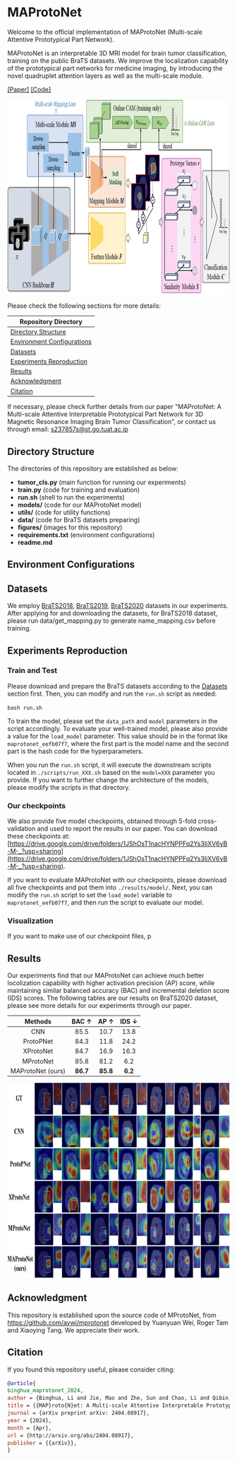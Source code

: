 # MAProtoNet
Welcome to the official implementation of MAProtoNet (Multi-scale Attentive Prototypical Part Network).

MAProtoNet is an interpretable 3D MRI model for brain tumor classification, training on the public BraTS datasets. We improve the localization capability of the prototypical part networks for medicine imaging, by introducing the novel quadruplet attention layers as well as the multi-scale module.

[[Paper]](https://export.arxiv.org/abs/2404.08917)
[[Code]](https://github.com/TUAT-Novice/maprotonet)

<img src="figures/framework.png" alt="Framework of MAProtoNet" width="901.8" height="441.45">

Please check the following sections for more details:

|Repository Directory|
| --- |
| [Directory Structure](#Structure) |
| [Environment Configurations](#Environment) |
| [Datasets](#Datasets) |
| [Experiments Reproduction](#Experiments) |
| [Results](#Results) |
| [Acknowledgment](#Acknowledgment) |
| [Citation](#Citation) |

If necessary, please check further details from our paper "MAProtoNet: A Multi-scale Attentive Interpretable Prototypical Part Network for 3D Magnetic Resonance Imaging Brain Tumor Classification", or contact us through email: s237857s@st.go.tuat.ac.jp




## Directory Structure <a id="Structure"></a>
The directories of this repository are established as below:
* **tumor_cls.py** (main function for running our experiments)
* **train.py**  (code for training and evaluation)
* **run.sh** (shell to run the experiments)
* **models/**  (code for our MAProtoNet model)
* **utils/**  (code for utility functions)
* **data/**  (code for BraTS datasets preparing)
* **figures/**  (images for this repository)
* **requirements.txt**  (environment configurations)
* **readme.md**


## Environment Configurations <a id="Environment"></a>


## Datasets <a id="Datasets"></a>
We employ [BraTS2018](https://www.med.upenn.edu/sbia/brats2018/), [BraTS2019](https://www.med.upenn.edu/cbica/brats-2019/), [BraTS2020](https://www.med.upenn.edu/cbica/brats2020/) datasets in our experiments. After applying for and downloading the datasets, for BraTS2018 dataset, please run data/get_mapping.py to generate name_mapping.csv before training.


## Experiments Reproduction <a id="Experiments"></a>
### Train and Test
Please download and prepare the BraTS datasets according to the [Datasets](#Datasets) section first. Then, you can modify and run the `run.sh` script as needed:

`bash run.sh`

To train the model, please set the `data_path` and `model` parameters in the script accordingly. To evaluate your well-trained model, please also provide a value for the `load_model` parameter. This value should be in the format like `maprotonet_eefb07f7`, where the first part is the model name and the second part is the hash code for the hyperparameters.

When you run the `run.sh` script, it will execute the downstream scripts located in `./scripts/run_XXX.sh` based on the `model=XXX` parameter you provide. If you want to further change the architecture of the models, please modify the scripts in that directory.

### Our checkpoints
We also provide five model checkpoints, obtained through 5-fold cross-validation and used to report the results in our paper. You can download these checkpoints at:
[https://drive.google.com/drive/folders/1JShOsT1nacHYNPPFq2Ys3IiXV6yB-M-_?usp=sharing](https://drive.google.com/drive/folders/1JShOsT1nacHYNPPFq2Ys3IiXV6yB-M-_?usp=sharing).

If you want to evaluate MAProtoNet with our checkpoints, please download all five checkpoints and put them into `./results/model/`. Next, you can modify the `run.sh` script to set the `load_model` variable to `maprotonet_eefb07f7`, and then run the script to evaluate our model.

### Visualization
If you want to make use of our checkpoint files, p

## Results <a id="Results"></a>

Our experiments find that our MAProtoNet can achieve much better locolization capability with higher activation precision (AP) score, while maintaining similar balanced accuracy (BAC) and incremental deletion score (IDS) scores. The following tables are our results on BraTS2020 dataset, please see more details for our experiments through our paper. 

| Methods           | BAC &uarr; | AP &uarr; | IDS &darr;|
|:-----------------:|:-----:|:----:|:-----:|
| CNN               | 85.5 | 10.7 | 13.8 |
| ProtoPNet         | 84.3 | 11.8 | 24.2 |
| XProtoNet         | 84.7 | 16.9 | 16.3 |
| MProtoNet         | 85.8 | 81.2 | 6.2 |
| MAProtoNet (ours) | **86.7** | **85.8** | **6.2** |


<img src="figures/visualization.png" alt="Visualization Results" width="901.8" height="441.45">



## Acknowledgment <a id="Acknowledgment"></a>
This repository is established upon the source code of MProtoNet, from https://github.com/aywi/mprotonet developed by Yuanyuan Wei, Roger Tam and Xiaoying Tang. We appreciate their work.



## Citation <a id="Citation"></a>
If you found this repository useful, please consider citing:
```bibtex
@article{
binghua_maprotonet_2024,
author = {Binghua, Li and Jie, Mao and Zhe, Sun and Chao, Li and Qibin, Zhao and Toshihisa, Tanaka},
title = {{MAP}roto{N}et: A Multi-scale Attentive Interpretable Prototypical Part Network for 3{D} Magnetic Resonance Imaging Brain Tumor Classificati},
journal = {arXiv preprint arXiv: 2404.08917},
year = {2024},
month = {Apr},
url = {http://arxiv.org/abs/2404.08917},
publisher = {{arXiv}},
}
```



